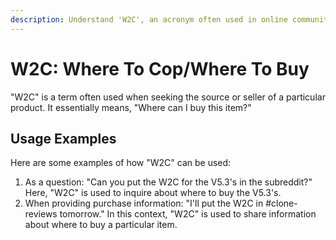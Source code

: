 ```yaml
---
description: Understand 'W2C', an acronym often used in online communities to inquire or provide information on where to purchase a particular product.
---
```


# W2C: Where To Cop/Where To Buy

"W2C" is a term often used when seeking the source or seller of a particular product. It essentially means, "Where can I buy this item?"

## Usage Examples

Here are some examples of how "W2C" can be used:

1. As a question: "Can you put the W2C for the V5.3's in the subreddit?" Here, "W2C" is used to inquire about where to buy the V5.3's.
2. When providing purchase information: "I'll put the W2C in #clone-reviews tomorrow." In this context, "W2C" is used to share information about where to buy a particular item.
